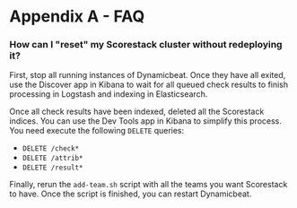 Appendix A - FAQ
================

### How can I "reset" my Scorestack cluster without redeploying it?

First, stop all running instances of Dynamicbeat. Once they have all exited, use the Discover app in Kibana to wait for all queued check results to finish processing in Logstash and indexing in Elasticsearch.

Once all check results have been indexed, deleted all the Scorestack indices. You can use the Dev Tools app in Kibana to simplify this process. You need execute the following `DELETE` queries:

- `DELETE /check*`
- `DELETE /attrib*`
- `DELETE /result*`

Finally, rerun the `add-team.sh` script with all the teams you want Scorestack to have. Once the script is finished, you can restart Dynamicbeat.